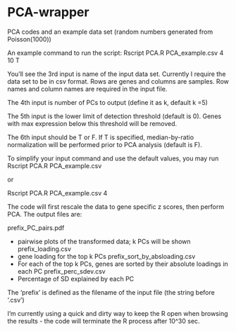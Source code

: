# PCA-wrapper
PCA codes and an example data set (random numbers generated from Poisson(1000))

An example command to run the script:
Rscript PCA.R PCA_example.csv 4 10 T

You’ll see the 3rd input is name of the input data set. Currently I require the data set to be in csv format. Rows are genes and columns are samples. Row names and column names are required in the input file.

The 4th input is number of PCs to output (define it as k, default k =5)

The 5th input is the lower limit of detection threshold (default is 0). Genes with max expression below this threshold will be removed.

The 6th input should be T or F. If T is specified, median-by-ratio normalization will be performed prior to PCA analysis (default is F).

To simplify your input command and use the default values, you may run
Rscript PCA.R PCA_example.csv

or

Rscript PCA.R PCA_example.csv 4


The code will first rescale the data to gene specific z scores, then perform PCA.
The output files are:

prefix_PC_pairs.pdf
- pairwise plots of the transformed data; k PCs will be shown
prefix_loading.csv
- gene loading for the top k PCs
prefix_sort_by_absloading.csv
- For each of the top k PCs, genes are sorted by their absolute loadings in each PC
prefix_perc_sdev.csv
- Percentage of SD explained by each PC

The ‘prefix’ is defined as the filename of the input file (the string before ‘.csv’) 


I’m currently using a quick and dirty way to keep the R open when browsing the results - the code will terminate the R process after 10^30 sec.

